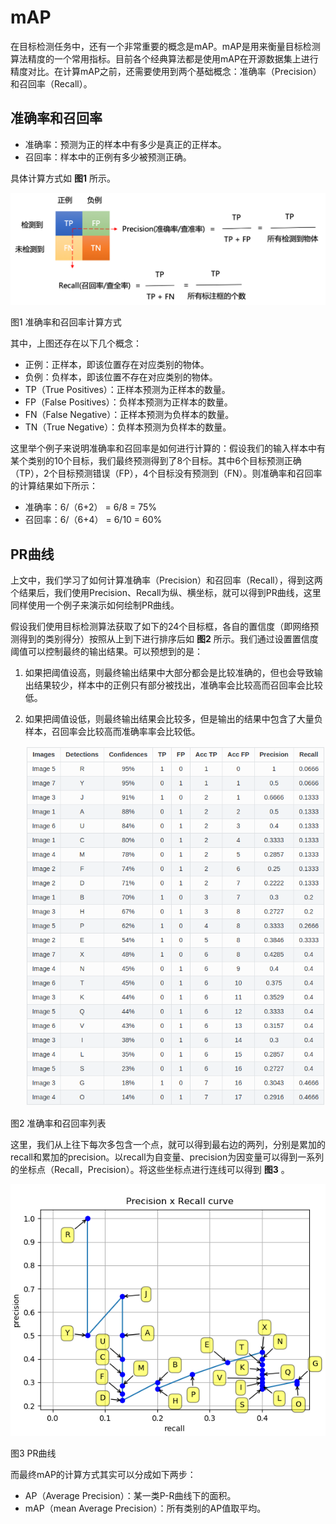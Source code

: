 # mAP

在目标检测任务中，还有一个非常重要的概念是mAP。mAP是用来衡量目标检测算法精度的一个常用指标。目前各个经典算法都是使用mAP在开源数据集上进行精度对比。在计算mAP之前，还需要使用到两个基础概念：准确率（Precision）和召回率（Recall）。

## 准确率和召回率

- 准确率：预测为正的样本中有多少是真正的正样本。
- 召回率：样本中的正例有多少被预测正确。

具体计算方式如 **图1** 所示。

![图1 准确率和召回率计算方式](../../../images/deep_learning/metrics/Precision_Recall.png)

图1 准确率和召回率计算方式

其中，上图还存在以下几个概念：

- 正例：正样本，即该位置存在对应类别的物体。
- 负例：负样本，即该位置不存在对应类别的物体。
- TP（True Positives）：正样本预测为正样本的数量。
- FP（False Positives）：负样本预测为正样本的数量。
- FN（False Negative）：正样本预测为负样本的数量。
- TN（True Negative）：负样本预测为负样本的数量。

这里举个例子来说明准确率和召回率是如何进行计算的：假设我们的输入样本中有某个类别的10个目标，我们最终预测得到了8个目标。其中6个目标预测正确（TP），2个目标预测错误（FP），4个目标没有预测到（FN）。则准确率和召回率的计算结果如下所示：

- 准确率：6/（6+2） = 6/8 = 75%
- 召回率：6/（6+4） = 6/10 = 60%

## PR曲线

上文中，我们学习了如何计算准确率（Precision）和召回率（Recall），得到这两个结果后，我们使用Precision、Recall为纵、横坐标，就可以得到PR曲线，这里同样使用一个例子来演示如何绘制PR曲线。

假设我们使用目标检测算法获取了如下的24个目标框，各自的置信度（即网络预测得到的类别得分）按照从上到下进行排序后如 **图2** 所示。我们通过设置置信度阈值可以控制最终的输出结果。可以预想到的是：

1. 如果把阈值设高，则最终输出结果中大部分都会是比较准确的，但也会导致输出结果较少，样本中的正例只有部分被找出，准确率会比较高而召回率会比较低。

2. 如果把阈值设低，则最终输出结果会比较多，但是输出的结果中包含了大量负样本，召回率会比较高而准确率率会比较低。

   ![图2 准确率和召回率列表](../../../images/deep_learning/metrics/Precision_Recall_list.png)

图2 准确率和召回率列表

这里，我们从上往下每次多包含一个点，就可以得到最右边的两列，分别是累加的recall和累加的precision。以recall为自变量、precision为因变量可以得到一系列的坐标点（Recall，Precision）。将这些坐标点进行连线可以得到 **图3** 。

![图3 PR曲线](../../../images/deep_learning/metrics/Precision_Recall_curve.png)

图3 PR曲线

而最终mAP的计算方式其实可以分成如下两步：

- AP（Average Precision）：某一类P-R曲线下的面积。
- mAP（mean Average Precision）：所有类别的AP值取平均。
